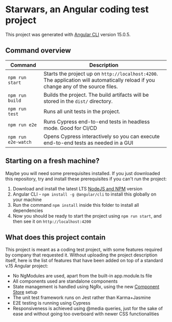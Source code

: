 # Starwars, an Angular coding test project

This project was generated with [Angular CLI](https://github.com/angular/angular-cli) version 15.0.5.

## Command overview

| Command             | Description                                                                                                                        |
| ------------------- | ---------------------------------------------------------------------------------------------------------------------------------- |
| `npm run start`     | Starts the project up on `http://localhost:4200`. The application will automatically reload if you change any of the source files. |
| `npm run build`     | Builds the project. The build artifacts will be stored in the `dist/` directory.                                                   |
| `npm run test`      | Runs all unit tests in the project.                                                                                                |
| `npm run e2e`       | Runs Cypress end-to-end tests in headless mode. Good for CI/CD                                                                     |
| `npm run e2e-watch` | Opens Cypress interactively so you can execute end-to-end tests as needed in a GUI                                                 |

## Starting on a fresh machine?

Maybe you will need some prerequisites installed. If you just downloaded this repository, try and install these prerequisites if you can't run the project:

1. Download and install the latest LTS [NodeJS and NPM](https://nodejs.org/en/download) version
2. Angular CLI - `npm install -g @angular/cli` to install this globally on your machine
3. Run the command `npm install` inside this folder to install all dependencies
4. Now you should be ready to start the project using `npm run start`, and then see it on `http://localhost:4200`

## What does this project contain

This project is meant as a coding test project, with some features required by company that requested it. Without uploading the project description itself, here is the list of features that have been added on top of a standard v.15 Angular project:

- No NgModules are used, apart from the built-in app.module.ts file
- All components used are standalone components
- State management is handled using NgRx, using the new [Component Store](https://ngrx.io/guide/component-store) setup
- The unit test framework runs on Jest rather than Karma+Jasmine
- E2E testing is running using Cypress
- Responsiveness is achieved using @media queries, just for the sake of ease and without going too overboard with newer CSS functionalities
